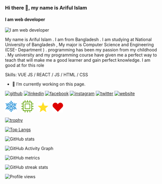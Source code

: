 ### Hi there 👋, my name is Ariful Islam
#### I am web developer 
![I am web developer ](https://www.techpeak.co/wp-content/uploads/2021/08/mern-stack-image-1.jpg)

My name is Ariful Islam . I am from Bangladesh . I am studying at National University of Bangladesh , My major is Computer Science and Engineering (CSE- Department ) . programming has been my passion from my childhood . My university and my programming course have given me a perfect way to teach that will make me a good learner and gain perfect knowledge. I am good at for this role

Skills: VUE JS / REACT / JS / HTML / CSS

- 🔭 I’m currently working on this page. 


[<img src='https://cdn.jsdelivr.net/npm/simple-icons@3.0.1/icons/github.svg' alt='github' height='40'>](https://github.com/arifulislam10111999)  [<img src='https://cdn.jsdelivr.net/npm/simple-icons@3.0.1/icons/linkedin.svg' alt='linkedin' height='40'>](https://www.linkedin.com/in/ariful-islam-bb1921207//)  [<img src='https://cdn.jsdelivr.net/npm/simple-icons@3.0.1/icons/facebook.svg' alt='facebook' height='40'>](https://www.facebook.com/profile.php?id=100025248092230)  [<img src='https://cdn.jsdelivr.net/npm/simple-icons@3.0.1/icons/instagram.svg' alt='instagram' height='40'>](https://www.instagram.com/ariful_islam_1011/)  [<img src='https://cdn.jsdelivr.net/npm/simple-icons@3.0.1/icons/twitter.svg' alt='twitter' height='40'>](https://twitter.com/@ArifulI75306060)  [<img src='https://cdn.jsdelivr.net/npm/simple-icons@3.0.1/icons/icloud.svg' alt='website' height='40'>](https://ariful-islam-portfolio-website.netlify.app/)  

<a href='https://archiveprogram.github.com/'><img src='https://raw.githubusercontent.com/acervenky/animated-github-badges/master/assets/acbadge.gif' width='40' height='40'></a> <a href='https://docs.github.com/en/developers'><img src='https://raw.githubusercontent.com/acervenky/animated-github-badges/master/assets/devbadge.gif' width='40' height='40'></a> <a href='https://stars.github.com/'><img src='https://raw.githubusercontent.com/acervenky/animated-github-badges/master/assets/starbadge.gif' width='35' height='35'></a> <a href='https://docs.github.com/en/github/supporting-the-open-source-community-with-github-sponsors'><img src='https://raw.githubusercontent.com/acervenky/animated-github-badges/master/assets/sponsorbadge.gif' width='35' height='35'></a> 

[![trophy](https://github-profile-trophy.vercel.app/?username=arifulislam10111999)](https://github.com/ryo-ma/github-profile-trophy)

[![Top Langs](https://github-readme-stats.vercel.app/api/top-langs/?username=arifulislam10111999)](https://github.com/anuraghazra/github-readme-stats)

![GitHub stats](https://github-readme-stats.vercel.app/api?username=arifulislam10111999&show_icons=true&count_private=true)  

![GitHub Activity Graph](https://activity-graph.herokuapp.com/graph?username=arifulislam10111999)  

![GitHub metrics](https://metrics.lecoq.io/arifulislam10111999)  

![GitHub streak stats](https://github-readme-streak-stats.herokuapp.com/?user=arifulislam10111999)  

![Profile views](https://gpvc.arturio.dev/arifulislam10111999)  
